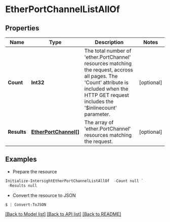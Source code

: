 # EtherPortChannelListAllOf
## Properties

Name | Type | Description | Notes
------------ | ------------- | ------------- | -------------
**Count** | **Int32** | The total number of &#39;ether.PortChannel&#39; resources matching the request, accross all pages. The &#39;Count&#39; attribute is included when the HTTP GET request includes the &#39;$inlinecount&#39; parameter. | [optional] 
**Results** | [**EtherPortChannel[]**](EtherPortChannel.md) | The array of &#39;ether.PortChannel&#39; resources matching the request. | [optional] 

## Examples

- Prepare the resource
```powershell
Initialize-IntersightEtherPortChannelListAllOf  -Count null `
 -Results null
```

- Convert the resource to JSON
```powershell
$ | Convert-ToJSON
```

[[Back to Model list]](../README.md#documentation-for-models) [[Back to API list]](../README.md#documentation-for-api-endpoints) [[Back to README]](../README.md)

